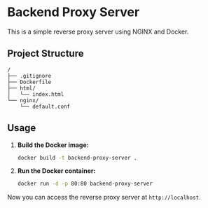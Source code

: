 # Backend Proxy Server

This is a simple reverse proxy server using NGINX and Docker.

## Project Structure

```
/
├── .gitignore
├── Dockerfile
├── html/
│   └── index.html
└── nginx/
    └── default.conf
```

## Usage

1.  **Build the Docker image:**
    ```bash
    docker build -t backend-proxy-server .
    ```

2.  **Run the Docker container:**
    ```bash
    docker run -d -p 80:80 backend-proxy-server
    ```

Now you can access the reverse proxy server at `http://localhost`.
